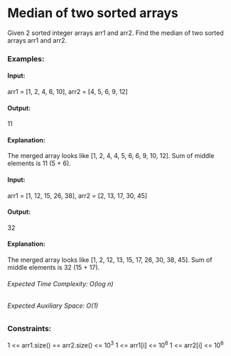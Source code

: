 # Median of two sorted arrays
Given 2 sorted integer arrays arr1 and arr2. Find the median of two sorted arrays arr1 and arr2.

### Examples:
#### Input:
arr1 = [1, 2, 4, 6, 10], arr2 = [4, 5, 6, 9, 12]
#### Output:
11
#### Explanation:
The merged array looks like [1, 2, 4, 4, 5, 6, 6, 9, 10, 12]. Sum of middle elements is 11 (5 + 6).

#### Input:
arr1 = [1, 12, 15, 26, 38], arr2 = [2, 13, 17, 30, 45]
#### Output:
32
#### Explanation: 
The merged array looks like [1, 2, 12, 13, 15, 17, 26, 30, 38, 45]. Sum of middle elements is 32 (15 + 17).

###### Expected Time Complexity: O(log n)
###### Expected Auxiliary Space: O(1)

### Constraints:
1 <= arr1.size() == arr2.size() <= $`10^3`$
1 <= arr1[i] <= $`10^6`$
1 <= arr2[i] <= $`10^6`$


